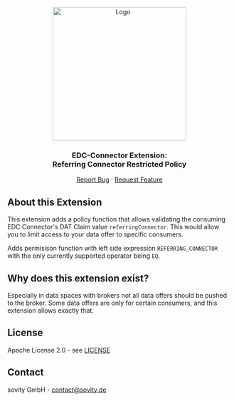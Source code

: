 <!-- PROJECT LOGO -->
<br />
<div align="center">
  <a href="https://github.com/sovity/edc-extensions">
    <img src="https://raw.githubusercontent.com/sovity/edc-ui/main/src/assets/images/sovity_logo.svg" alt="Logo" width="300">
  </a>

<h3 align="center">EDC-Connector Extension:<br />Referring Connector Restricted Policy</h3>

  <p align="center">
    <a href="https://github.com/sovity/edc-extensions/issues">Report Bug</a>
    ·
    <a href="https://github.com/sovity/edc-extensions/issues">Request Feature</a>
  </p>
</div>

## About this Extension

This extension adds a policy function that allows validating the consuming EDC Connector's DAT Claim
value `referringConnector`. This would allow you to limit access to your data offer to specific consumers.

Adds permisison function with left side expression `REFERRING_CONNECTOR` with the only currently supported
operator being `EQ`.

## Why does this extension exist?

Especially in data spaces with brokers not all data offers should be pushed to the broker. Some data offers are only
for certain consumers, and this extension allows exactly that.

## License

Apache License 2.0 - see [LICENSE](../../LICENSE)

## Contact

sovity GmbH - contact@sovity.de
